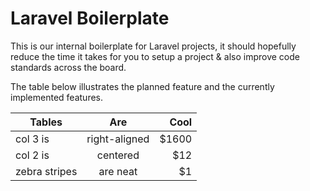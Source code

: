 # Laravel Boilerplate

This is our internal boilerplate for Laravel projects, it should hopefully reduce the time it takes for you to setup a project & also improve code standards across the board.

The table below illustrates the planned feature and the currently implemented features.

| Tables        | Are           | Cool  |
| ------------- |:-------------:| -----:|
| col 3 is      | right-aligned | $1600 |
| col 2 is      | centered      |   $12 |
| zebra stripes | are neat      |    $1 |

